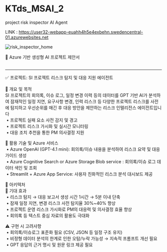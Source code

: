 # KTds_MSAI_2
project risk inspector AI Agent

LINK : https://user32-webapp-euahh4h5e4exbehn.swedencentral-01.azurewebsites.net


![risk_inspector_home](https://github.com/user-attachments/assets/9da47d08-e7f2-45c4-989b-b45f75abbef1)

📘 Azure 기반 생성형 AI 프로젝트 제안서<br><br>
________________________________________
✅ 프로젝트: SI 프로젝트 리스크 탐지 및 대응 지원 에이전트<br><br>
📌 개요 및 목적<br>
SI 프로젝트의 회의록, 이슈 로그, 일정 변경 이력 등의 데이터를 GPT 기반 AI가 분석하여 잠재적인 일정 지연, 요구사항 변경, 인력 리스크 등 다양한 프로젝트 리스크를 사전에 탐지하고 우선순위를 매긴 후 대응 방안을 제안하는 리스크 인텔리전스 에이전트입니다<br>
  &nbsp;•	프로젝트 실패 요소 사전 감지 및 경고<br>
  &nbsp;•	프로젝트 리스크 가시화 및 실시간 모니터링<br>
  &nbsp;•	대응 조치 추천을 통한 PM 의사결정 지원<br>

🔧 활용 기술 및 Azure 서비스<br>
  &nbsp;•	Azure OpenAI (GPT-4.1 mini): 회의록/이슈 내용을 분석하여 리스크 요약 및 대응 가이드 생성<br>
  &nbsp;•	Azure Cognitive Search or Azure Storage Blob service : 회의록/이슈 로그 데이터 색인 및 조회<br>
  &nbsp;•	Streamlit + Azure App Service: 사용자 친화적인 리스크 분석 대시보드 제공<br>
  
🧩 아키텍처<br>
🎯 기대 효과<br>
  &nbsp;•	리스크 탐지 → 대응 보고서 생성 시간 1시간 → 5분 이내 단축<br>
  &nbsp;•	잠재 일정 지연, 변경 리스크 사전 탐지율 30%~40% 향상<br>
  &nbsp;•	프로젝트 운영 리스크 가시화로 PM의 대응력 및 의사결정 효율 향상<br>
  &nbsp;•	회의록 등 텍스트 중심 자료의 활용도 극대화<br>
  
⚠️ 구현 시 고려사항<br>
  &nbsp;•	회의록/이슈로그 표준화 필요 (CSV, JSON 등 일정 구조 유지)<br>
  &nbsp;•	비정형 데이터 분석의 한계로 인한 오탐/누락 가능성 → 지속적 프롬프트 개선 필요<br>
  &nbsp;•	GPT 응답의 근거 명시 및 원문 링크 제공 필요
